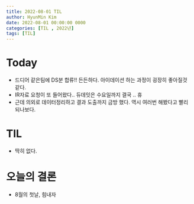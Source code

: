 ```yaml
---
title: 2022-08-01 TIL
author: HyunMin Kim
date: 2022-08-01 00:00:00 0000
categories: [TIL , 2022년]
tags: [TIL]
---
```


# Today
- 드디어 같은팀에 DS분 합류!! 든든하다. 아이데이션 하는 과정이 굉장히 좋아질것 같다.
- IR자료 요청이 또 들어왔다.. 듀데잇은 수요일까지 결국 .. 휴
- 근데 의외로 데이터정리하고 결과 도출까지 금방 했다. 역시 여러번 해봤다고 빨리되나보다.

# TIL
- 딱히 없다.

# 오늘의 결론
- 8월의 첫날, 힘내자
